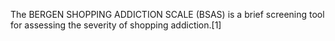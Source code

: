 The BERGEN SHOPPING ADDICTION SCALE (BSAS) is a brief screening tool for assessing the severity of shopping addiction.[1]
